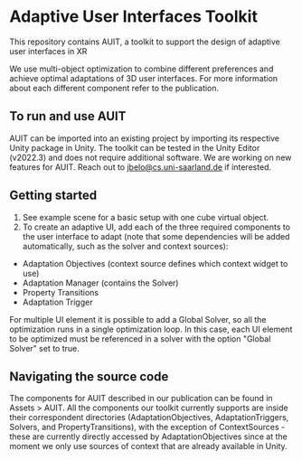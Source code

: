 # Adaptive User Interfaces Toolkit
This repository contains AUIT, a toolkit to support the design of adaptive user interfaces in XR

We use multi-object optimization to combine different preferences and achieve optimal adaptations of 3D user interfaces.
For more information about each different component refer to the publication.

## To run and use AUIT
AUIT can be imported into an existing project by importing its respective Unity package in Unity.
The toolkit can be tested in the Unity Editor (v2022.3) and does not require additional software.
We are working on new features for AUIT. Reach out to jbelo@cs.uni-saarland.de if interested.

## Getting started
1. See example scene for a basic setup with one cube virtual object.
2. To create an adaptive UI, add each of the three required components to the user interface to adapt (note that some dependencies will be added automatically, such as the solver and context sources):
- Adaptation Objectives (context source defines which context widget to use)
- Adaptation Manager (contains the Solver)
- Property Transitions
- Adaptation Trigger

For multiple UI element it is possible to add a Global Solver, so all the optimization runs in a single optimization loop. In this case, each UI element to be optimized must be referenced in a solver with the option "Global Solver" set to true.

## Navigating the source code
The components for AUIT described in our publication can be found in Assets > AUIT. All the components our toolkit currently supports are inside their correspondent directories (AdaptationObjectives, AdaptationTriggers, Solvers, and PropertyTransitions), with the exception of ContextSources - these are currently directly accessed by AdaptationObjectives since at the moment we only use sources of context that are already available in Unity.
